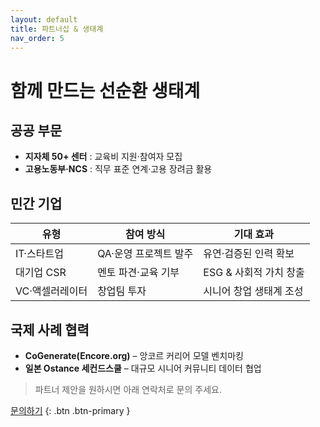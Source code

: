 ```yaml
---
layout: default
title: 파트너십 & 생태계
nav_order: 5
---
```


# 함께 만드는 선순환 생태계

## 공공 부문

* **지자체 50+ 센터** : 교육비 지원·참여자 모집
* **고용노동부·NCS** : 직무 표준 연계·고용 장려금 활용

## 민간 기업

| 유형 | 참여 방식 | 기대 효과 |
|------|-----------|-----------|
| IT·스타트업 | QA·운영 프로젝트 발주 | 유연·검증된 인력 확보 |
| 대기업 CSR | 멘토 파견·교육 기부 | ESG & 사회적 가치 창출 |
| VC·액셀러레이터 | 창업팀 투자 | 시니어 창업 생태계 조성 |

## 국제 사례 협력

* **CoGenerate(Encore.org)** – 앙코르 커리어 모델 벤치마킹
* **일본 Ostance 세컨드스쿨** – 대규모 시니어 커뮤니티 데이터 협업

> 파트너 제안을 원하시면 아래 연락처로 문의 주세요.

[문의하기](./contact/) {: .btn .btn-primary }
